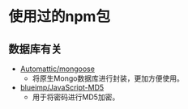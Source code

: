 # 使用过的npm包

## 数据库有关

* [Automattic/mongoose](https://github.com/Automattic/mongoose)
  * 将原生Mongo数据库进行封装，更加方便使用。
* [blueimp/JavaScript-MD5](https://github.com/blueimp/JavaScript-MD5)
  * 用于将密码进行MD5加密。

